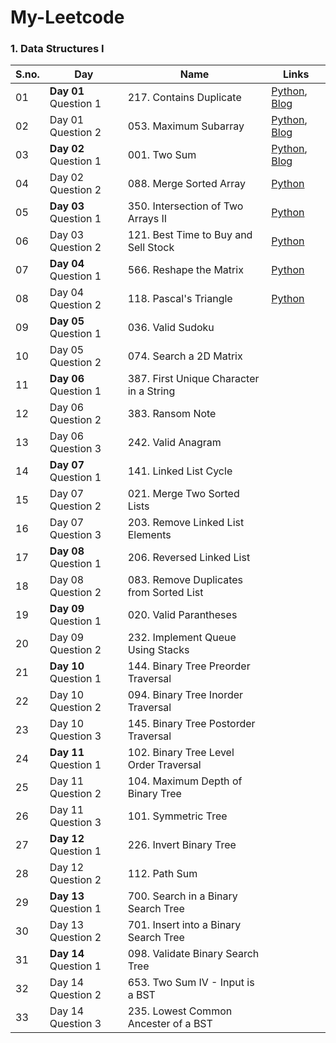 # My-Leetcode
### 1. Data Structures I
| S.no. | Day               | Name                      | Links |
|---|-------------------|---------------------------|------------|
| 01 | **Day 01** Question 1  | 217. Contains Duplicate  | [Python](https://github.com/nazianafis/My-LeetCode/blob/main/217_Contains_Duplicate.py), [Blog](https://nazianafis.medium.com/217-contains-duplicate-11deb6f066bb) |
| 02 | Day 01 Question 2  | 053. Maximum Subarray    | [Python](https://github.com/nazianafis/My-LeetCode/blob/main/53-Maximum-Subarray.py), [Blog](https://nazianafis.medium.com/53-maximum-subarray-61675c4ddaa3)    |
| 03 | **Day 02** Question 1  | 001. Two Sum             | [Python](https://github.com/nazianafis/My-LeetCode/blob/main/1-Two-Sum.py), [Blog](https://nazianafis.medium.com/1-two-sum-39b232cabec4)
| 04 | Day 02 Question 2  | 088. Merge Sorted Array  | [Python](https://github.com/nazianafis/My-LeetCode/blob/main/88-Merge-Sorted-Array.py) |
| 05 | **Day 03** Question 1  | 350. Intersection of Two Arrays II    | [Python](https://github.com/nazianafis/My-LeetCode/blob/main/350-Intersection-of-Two-Arrays-II.py) |
| 06 | Day 03 Question 2  | 121. Best Time to Buy and Sell Stock  | [Python](https://github.com/nazianafis/My-LeetCode/blob/main/121-Best-Time-to-Buy-and-Sell-Stock.py) |
| 07 | **Day 04** Question 1 | 566. Reshape the Matrix   | [Python](https://github.com/nazianafis/My-LeetCode/blob/main/566-Reshape-the-Matrix.py) |
| 08 | Day 04 Question 2 | 118. Pascal's Triangle    | [Python](https://github.com/nazianafis/My-LeetCode/blob/main/118-Pascals-Triangle.py) |
| 09 | **Day 05** Question 1 | 036. Valid Sudoku         |  |
| 10 | Day 05 Question 2 | 074. Search a 2D Matrix   |  |
| 11 | **Day 06** Question 1 | 387. First Unique Character in a String |  |
| 12 | Day 06 Question 2 | 383. Ransom Note          |  |
| 13 | Day 06 Question 3 | 242. Valid Anagram        |  |
| 14 | **Day 07** Question 1 | 141. Linked List Cycle    |  |
| 15 | Day 07 Question 2 | 021. Merge Two Sorted Lists |  |
| 16 | Day 07 Question 3 | 203. Remove Linked List Elements |  |
| 17 | **Day 08** Question 1 | 206. Reversed Linked List |  |
| 18 | Day 08 Question 2 | 083. Remove Duplicates from Sorted List |  |
| 19 | **Day 09** Question 1 | 020. Valid Parantheses    |  |
| 20 | Day 09 Question 2 | 232. Implement Queue Using Stacks |  |
| 21 | **Day 10** Question 1 | 144. Binary Tree Preorder Traversal |  |
| 22 | Day 10 Question 2 | 094. Binary Tree Inorder Traversal |  |
| 23 | Day 10 Question 3 | 145. Binary Tree Postorder Traversal |  |
| 24 | **Day 11** Question 1 | 102. Binary Tree Level Order Traversal |  |
| 25 | Day 11 Question 2 | 104. Maximum Depth of Binary Tree |  |
| 26 | Day 11 Question 3 | 101. Symmetric Tree       |  |
| 27 | **Day 12** Question 1 | 226. Invert Binary Tree   |  |
| 28 | Day 12 Question 2 | 112. Path Sum             |  |
| 29 | **Day 13** Question 1 | 700. Search in a Binary Search Tree |  |
| 30 | Day 13 Question 2 | 701. Insert into a Binary Search Tree |  |
| 31 | **Day 14** Question 1 | 098. Validate Binary Search Tree |  |
| 32 | Day 14 Question 2 | 653. Two Sum IV - Input is a BST |  |
| 33 | Day 14 Question 3 | 235. Lowest Common Ancester of a BST |  |
